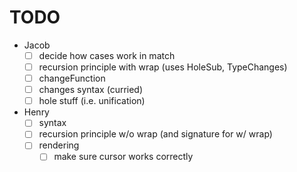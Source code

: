 # TODO

- Jacob
  - [ ] decide how cases work in match
  - [ ] recursion principle with wrap (uses HoleSub, TypeChanges)
  - [ ] changeFunction
  - [ ] changes syntax (curried)
  - [ ] hole stuff (i.e. unification)
- Henry
  - [ ] syntax
  - [ ] recursion principle w/o wrap (and signature for w/ wrap)
  - [ ] rendering
    - [ ] make sure cursor works correctly
